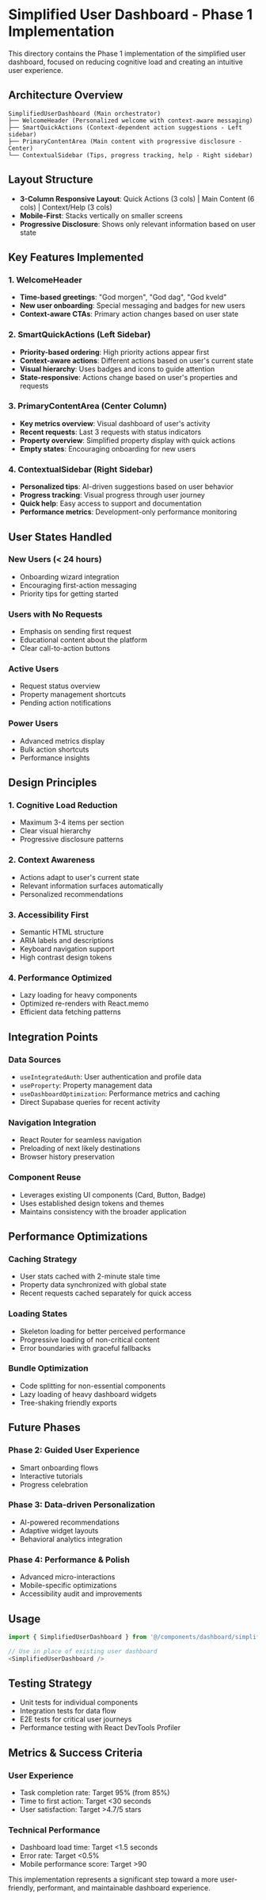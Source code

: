 # Simplified User Dashboard - Phase 1 Implementation

This directory contains the Phase 1 implementation of the simplified user dashboard, focused on reducing cognitive load and creating an intuitive user experience.

## Architecture Overview

```
SimplifiedUserDashboard (Main orchestrator)
├── WelcomeHeader (Personalized welcome with context-aware messaging)
├── SmartQuickActions (Context-dependent action suggestions - Left sidebar)
├── PrimaryContentArea (Main content with progressive disclosure - Center)
└── ContextualSidebar (Tips, progress tracking, help - Right sidebar)
```

## Layout Structure

- **3-Column Responsive Layout**: Quick Actions (3 cols) | Main Content (6 cols) | Context/Help (3 cols)
- **Mobile-First**: Stacks vertically on smaller screens
- **Progressive Disclosure**: Shows only relevant information based on user state

## Key Features Implemented

### 1. WelcomeHeader
- **Time-based greetings**: "God morgen", "God dag", "God kveld"
- **New user onboarding**: Special messaging and badges for new users
- **Context-aware CTAs**: Primary action changes based on user state

### 2. SmartQuickActions (Left Sidebar)
- **Priority-based ordering**: High priority actions appear first
- **Context-aware actions**: Different actions based on user's current state
- **Visual hierarchy**: Uses badges and icons to guide attention
- **State-responsive**: Actions change based on user's properties and requests

### 3. PrimaryContentArea (Center Column)
- **Key metrics overview**: Visual dashboard of user's activity
- **Recent requests**: Last 3 requests with status indicators
- **Property overview**: Simplified property display with quick actions
- **Empty states**: Encouraging onboarding for new users

### 4. ContextualSidebar (Right Sidebar)
- **Personalized tips**: AI-driven suggestions based on user behavior
- **Progress tracking**: Visual progress through user journey
- **Quick help**: Easy access to support and documentation
- **Performance metrics**: Development-only performance monitoring

## User States Handled

### New Users (< 24 hours)
- Onboarding wizard integration
- Encouraging first-action messaging
- Priority tips for getting started

### Users with No Requests
- Emphasis on sending first request
- Educational content about the platform
- Clear call-to-action buttons

### Active Users
- Request status overview
- Property management shortcuts
- Pending action notifications

### Power Users
- Advanced metrics display
- Bulk action shortcuts
- Performance insights

## Design Principles

### 1. **Cognitive Load Reduction**
- Maximum 3-4 items per section
- Clear visual hierarchy
- Progressive disclosure patterns

### 2. **Context Awareness**
- Actions adapt to user's current state
- Relevant information surfaces automatically
- Personalized recommendations

### 3. **Accessibility First**
- Semantic HTML structure
- ARIA labels and descriptions
- Keyboard navigation support
- High contrast design tokens

### 4. **Performance Optimized**
- Lazy loading for heavy components
- Optimized re-renders with React.memo
- Efficient data fetching patterns

## Integration Points

### Data Sources
- `useIntegratedAuth`: User authentication and profile data
- `useProperty`: Property management data
- `useDashboardOptimization`: Performance metrics and caching
- Direct Supabase queries for recent activity

### Navigation Integration
- React Router for seamless navigation
- Preloading of next likely destinations
- Browser history preservation

### Component Reuse
- Leverages existing UI components (Card, Button, Badge)
- Uses established design tokens and themes
- Maintains consistency with the broader application

## Performance Optimizations

### Caching Strategy
- User stats cached with 2-minute stale time
- Property data synchronized with global state
- Recent requests cached separately for quick access

### Loading States
- Skeleton loading for better perceived performance
- Progressive loading of non-critical content
- Error boundaries with graceful fallbacks

### Bundle Optimization
- Code splitting for non-essential components
- Lazy loading of heavy dashboard widgets
- Tree-shaking friendly exports

## Future Phases

### Phase 2: Guided User Experience
- Smart onboarding flows
- Interactive tutorials
- Progress celebration

### Phase 3: Data-driven Personalization
- AI-powered recommendations
- Adaptive widget layouts
- Behavioral analytics integration

### Phase 4: Performance & Polish
- Advanced micro-interactions
- Mobile-specific optimizations
- Accessibility audit and improvements

## Usage

```typescript
import { SimplifiedUserDashboard } from '@/components/dashboard/simplified/SimplifiedUserDashboard';

// Use in place of existing user dashboard
<SimplifiedUserDashboard />
```

## Testing Strategy

- Unit tests for individual components
- Integration tests for data flow
- E2E tests for critical user journeys
- Performance testing with React DevTools Profiler

## Metrics & Success Criteria

### User Experience
- Task completion rate: Target 95% (from 85%)
- Time to first action: Target <30 seconds
- User satisfaction: Target >4.7/5 stars

### Technical Performance
- Dashboard load time: Target <1.5 seconds
- Error rate: Target <0.5%
- Mobile performance score: Target >90

This implementation represents a significant step toward a more user-friendly, performant, and maintainable dashboard experience.